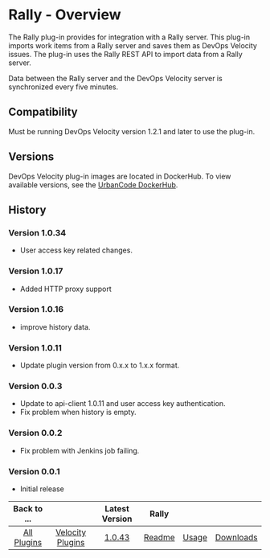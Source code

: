 # Rally - Overview

The Rally plug-in provides for integration with a Rally server. This plug-in imports work items from a Rally server and saves them as DevOps Velocity issues. The plug-in uses the Rally REST API to import data from a Rally server.

Data between the Rally server and the DevOps Velocity server is synchronized every five minutes.

## Compatibility

Must be running DevOps Velocity version 1.2.1 and later to use the plug-in.

## Versions

DevOps Velocity plug-in images are located in DockerHub. To view available versions, see the [UrbanCode
DockerHub](https://hub.docker.com/r/urbancode/ucv-ext-rally/tags).

## History

### Version 1.0.34

* User access key related changes.

### Version 1.0.17

* Added HTTP proxy support

### Version 1.0.16

* improve history data.

### Version 1.0.11

* Update plugin version from 0.x.x to 1.x.x format.

### Version 0.0.3

* Update to api-client 1.0.11 and user access key authentication.
* Fix problem when history is empty.

### Version 0.0.2

* Fix problem with Jenkins job failing.

### Version 0.0.1

* Initial release

|Back to ...||Latest Version|Rally |||
| :---: | :---: | :---: | :---: | :---: | :---: |
|[All Plugins](../../index.md)|[Velocity Plugins](../README.md)|[1.0.43](https://raw.githubusercontent.com/UrbanCode/IBM-UCV-PLUGINS/main/files/ucv-ext-rally/ucv-ext-rally%3A1.0.43.tar.7z.001)|[Readme](README.md)|[Usage](usage.md)|[Downloads](downloads.md)|
